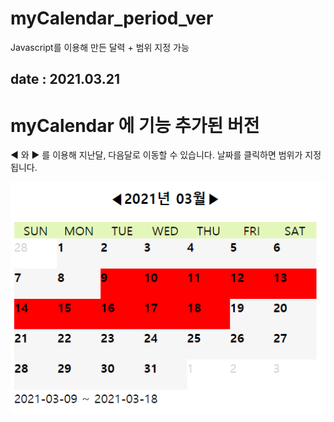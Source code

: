 # myCalendar_period_ver

Javascript를 이용해 만든 달력 + 범위 지정 가능

## date : 2021.03.21
# myCalendar 에 기능 추가된 버전

◀ 와 ▶ 를 이용해 지난달, 다음달로 이동할 수 있습니다.
날짜를 클릭하면 범위가 지정됩니다.

![달력 미리보기](calendar_period.png)
